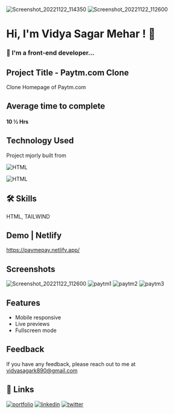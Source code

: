 ![Screenshot_20221122_114350](https://user-images.githubusercontent.com/92782806/203238724-e71375ef-532d-45d0-8ccf-dc1e8d1bd6f6.png)
![Screenshot_20221122_112600](https://user-images.githubusercontent.com/92782806/203236449-adc3973d-a8a5-4617-9b2b-08b68be66e99.png)


# Hi, I'm Vidya Sagar Mehar ! 👋

### 🚀 I'm a front-end developer...



## Project Title - Paytm.com Clone

Clone Homepage of Paytm.com

## Average time to complete
#### 10 ½ Hrs




## Technology Used

Project mjorly built from

![HTML](https://img.shields.io/badge/FirstTech-TAILWIND-orange)

![HTML](https://img.shields.io/badge/SecondTech-HTML-blue)

## 🛠 Skills
HTML, TAILWIND

## Demo | Netlify
https://paymepay.netlify.app/


## Screenshots
![Screenshot_20221122_112600](https://user-images.githubusercontent.com/92782806/203236449-adc3973d-a8a5-4617-9b2b-08b68be66e99.png)
![paytm1](https://user-images.githubusercontent.com/92782806/185618766-18b73982-2bcc-4a73-903c-ad4fa2406e3c.png)
![paytm2](https://user-images.githubusercontent.com/92782806/185618799-56a3b438-f61a-4b13-9210-488031241aab.png)
![paytm3](https://user-images.githubusercontent.com/92782806/185618875-bad54c48-a68a-4eb1-9221-099bcd357ac5.png)


## Features

- Mobile responsive
- Live previews
- Fullscreen mode


## Feedback

If you have any feedback, please reach out to me at vidyasagark890@gmail.com


## 🔗 Links
[![portfolio](https://img.shields.io/badge/my_portfolio-000?style=for-the-badge&logo=ko-fi&logoColor=white)](https://www.findcoder.io/u/vidyasagarmehar)
[![linkedin](https://img.shields.io/badge/linkedin-0A66C2?style=for-the-badge&logo=linkedin&logoColor=white)](https://www.linkedin.com/)
[![twitter](https://img.shields.io/badge/twitter-1DA1F2?style=for-the-badge&logo=twitter&logoColor=white)](https://twitter.com/Cherry_Reyans)


